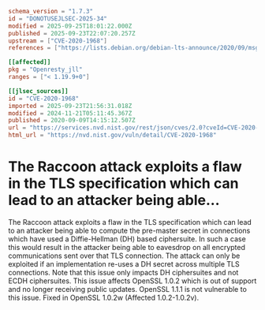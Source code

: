 ```toml
schema_version = "1.7.3"
id = "DONOTUSEJLSEC-2025-34"
modified = 2025-09-25T18:01:22.000Z
published = 2025-09-23T22:07:20.257Z
upstream = ["CVE-2020-1968"]
references = ["https://lists.debian.org/debian-lts-announce/2020/09/msg00016.html", "https://security.gentoo.org/glsa/202210-02", "https://security.netapp.com/advisory/ntap-20200911-0004/", "https://usn.ubuntu.com/4504-1/", "https://www.openssl.org/news/secadv/20200909.txt", "https://www.oracle.com//security-alerts/cpujul2021.html", "https://www.oracle.com/security-alerts/cpuApr2021.html", "https://www.oracle.com/security-alerts/cpuapr2022.html", "https://www.oracle.com/security-alerts/cpujan2021.html", "https://www.oracle.com/security-alerts/cpuoct2021.html", "https://lists.debian.org/debian-lts-announce/2020/09/msg00016.html", "https://security.gentoo.org/glsa/202210-02", "https://security.netapp.com/advisory/ntap-20200911-0004/", "https://usn.ubuntu.com/4504-1/", "https://www.openssl.org/news/secadv/20200909.txt", "https://www.oracle.com//security-alerts/cpujul2021.html", "https://www.oracle.com/security-alerts/cpuApr2021.html", "https://www.oracle.com/security-alerts/cpuapr2022.html", "https://www.oracle.com/security-alerts/cpujan2021.html", "https://www.oracle.com/security-alerts/cpuoct2021.html"]

[[affected]]
pkg = "Openresty_jll"
ranges = ["< 1.19.9+0"]

[[jlsec_sources]]
id = "CVE-2020-1968"
imported = 2025-09-23T21:56:31.018Z
modified = 2024-11-21T05:11:45.367Z
published = 2020-09-09T14:15:12.507Z
url = "https://services.nvd.nist.gov/rest/json/cves/2.0?cveId=CVE-2020-1968"
html_url = "https://nvd.nist.gov/vuln/detail/CVE-2020-1968"
```

# The Raccoon attack exploits a flaw in the TLS specification which can lead to an attacker being able...

The Raccoon attack exploits a flaw in the TLS specification which can lead to an attacker being able to compute the pre-master secret in connections which have used a Diffie-Hellman (DH) based ciphersuite. In such a case this would result in the attacker being able to eavesdrop on all encrypted communications sent over that TLS connection. The attack can only be exploited if an implementation re-uses a DH secret across multiple TLS connections. Note that this issue only impacts DH ciphersuites and not ECDH ciphersuites. This issue affects OpenSSL 1.0.2 which is out of support and no longer receiving public updates. OpenSSL 1.1.1 is not vulnerable to this issue. Fixed in OpenSSL 1.0.2w (Affected 1.0.2-1.0.2v).

